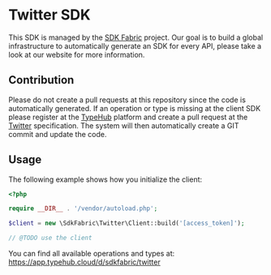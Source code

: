 
# Twitter SDK

This SDK is managed by the [SDK Fabric](https://sdk-fabric.org/) project.
Our goal is to build a global infrastructure to automatically generate
an SDK for every API, please take a look at our website for more information.

## Contribution

Please do not create a pull requests at this repository since the code is
automatically generated. If an operation or type is missing at the client SDK
please register at the [TypeHub](https://typehub.cloud/) platform and create
a pull request at the [Twitter](https://app.typehub.cloud/d/sdkfabric/twitter)
specification. The system will then automatically create a GIT commit and update
the code.

## Usage

The following example shows how you initialize the client:

```php
<?php

require __DIR__ . '/vendor/autoload.php';

$client = new \SdkFabric\Twitter\Client::build('[access_token]');

// @TODO use the client

```

You can find all available operations and types at:
https://app.typehub.cloud/d/sdkfabric/twitter
